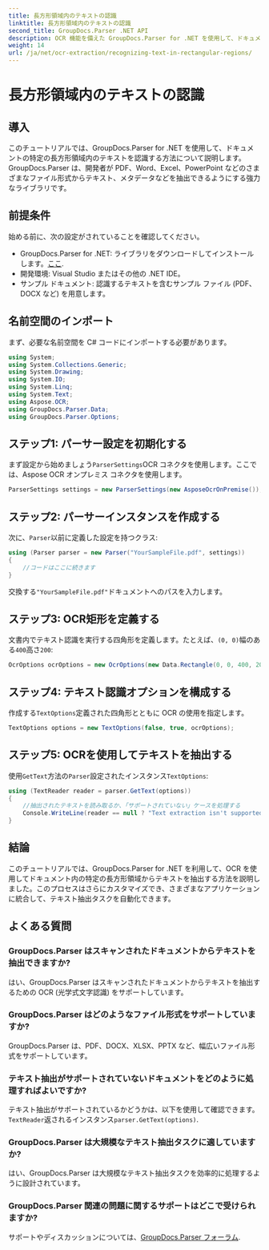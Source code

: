 ```yaml
---
title: 長方形領域内のテキストの認識
linktitle: 長方形領域内のテキストの認識
second_title: GroupDocs.Parser .NET API
description: OCR 機能を備えた GroupDocs.Parser for .NET を使用して、ドキュメントの特定の領域内のテキストを認識する方法を学習します。
weight: 14
url: /ja/net/ocr-extraction/recognizing-text-in-rectangular-regions/
---
```


# 長方形領域内のテキストの認識

## 導入
このチュートリアルでは、GroupDocs.Parser for .NET を使用して、ドキュメントの特定の長方形領域内のテキストを認識する方法について説明します。GroupDocs.Parser は、開発者が PDF、Word、Excel、PowerPoint などのさまざまなファイル形式からテキスト、メタデータなどを抽出できるようにする強力なライブラリです。
## 前提条件
始める前に、次の設定がされていることを確認してください。
-  GroupDocs.Parser for .NET: ライブラリをダウンロードしてインストールします。[ここ](https://releases.groupdocs.com/parser/net/).
- 開発環境: Visual Studio またはその他の .NET IDE。
- サンプル ドキュメント: 認識するテキストを含むサンプル ファイル (PDF、DOCX など) を用意します。

## 名前空間のインポート
まず、必要な名前空間を C# コードにインポートする必要があります。
```csharp
using System;
using System.Collections.Generic;
using System.Drawing;
using System.IO;
using System.Linq;
using System.Text;
using Aspose.OCR;
using GroupDocs.Parser.Data;
using GroupDocs.Parser.Options;
```
## ステップ1: パーサー設定を初期化する
まず設定から始めましょう`ParserSettings`OCR コネクタを使用します。ここでは、Aspose OCR オンプレミス コネクタを使用します。
```csharp
ParserSettings settings = new ParserSettings(new AsposeOcrOnPremise());
```
## ステップ2: パーサーインスタンスを作成する
次に、`Parser`以前に定義した設定を持つクラス:
```csharp
using (Parser parser = new Parser("YourSampleFile.pdf", settings))
{
    //コードはここに続きます
}
```
交換する`"YourSampleFile.pdf"`ドキュメントへのパスを入力します。
## ステップ3: OCR矩形を定義する
文書内でテキスト認識を実行する四角形を定義します。たとえば、`(0, 0)`幅のある`400`高さ`200`:
```csharp
OcrOptions ocrOptions = new OcrOptions(new Data.Rectangle(0, 0, 400, 200));
```
## ステップ4: テキスト認識オプションを構成する
作成する`TextOptions`定義された四角形とともに OCR の使用を指定します。
```csharp
TextOptions options = new TextOptions(false, true, ocrOptions);
```
## ステップ5: OCRを使用してテキストを抽出する
使用`GetText`方法の`Parser`設定されたインスタンス`TextOptions`:
```csharp
using (TextReader reader = parser.GetText(options))
{
    //抽出されたテキストを読み取るか、「サポートされていない」ケースを処理する
    Console.WriteLine(reader == null ? "Text extraction isn't supported" : reader.ReadToEnd());
}
```

## 結論
このチュートリアルでは、GroupDocs.Parser for .NET を利用して、OCR を使用してドキュメント内の特定の長方形領域からテキストを抽出する方法を説明しました。このプロセスはさらにカスタマイズでき、さまざまなアプリケーションに統合して、テキスト抽出タスクを自動化できます。

## よくある質問
### GroupDocs.Parser はスキャンされたドキュメントからテキストを抽出できますか?
はい、GroupDocs.Parser はスキャンされたドキュメントからテキストを抽出するための OCR (光学式文字認識) をサポートしています。
### GroupDocs.Parser はどのようなファイル形式をサポートしていますか?
GroupDocs.Parser は、PDF、DOCX、XLSX、PPTX など、幅広いファイル形式をサポートしています。
### テキスト抽出がサポートされていないドキュメントをどのように処理すればよいですか?
テキスト抽出がサポートされているかどうかは、以下を使用して確認できます。`TextReader`返されるインスタンス`parser.GetText(options)`.
### GroupDocs.Parser は大規模なテキスト抽出タスクに適していますか?
はい、GroupDocs.Parser は大規模なテキスト抽出タスクを効率的に処理するように設計されています。
### GroupDocs.Parser 関連の問題に関するサポートはどこで受けられますか?
サポートやディスカッションについては、[GroupDocs.Parser フォーラム](https://forum.groupdocs.com/c/parser/17).
